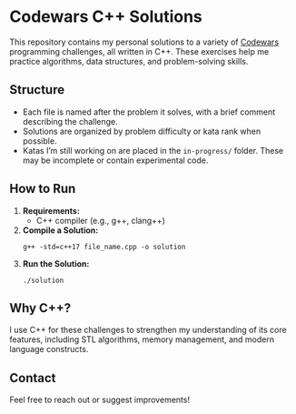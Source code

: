 # Codewars C++ Solutions

This repository contains my personal solutions to a variety of [Codewars](https://www.codewars.com/) programming challenges, all written in C++. These exercises help me practice algorithms, data structures, and problem-solving skills.

## Structure

- Each file is named after the problem it solves, with a brief comment describing the challenge.
- Solutions are organized by problem difficulty or kata rank when possible.
- Katas I’m still working on are placed in the `in-progress/` folder. These may be incomplete or contain experimental code.

## How to Run

1. **Requirements:**  
   - C++ compiler (e.g., g++, clang++)
2. **Compile a Solution:**  
   ```
   g++ -std=c++17 file_name.cpp -o solution
   ```
3. **Run the Solution:**  
   ```
   ./solution
   ```


## Why C++?

I use C++ for these challenges to strengthen my understanding of its core features, including STL algorithms, memory management, and modern language constructs.

## Contact

Feel free to reach out or suggest improvements!
